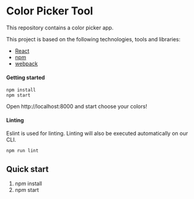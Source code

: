 # Color Picker Tool

This repository contains a color picker app.

This project is based on the following technologies, tools and libraries:
* [React](https://facebook.github.io/react/)
* [npm](https://www.npmjs.com/)
* [webpack](https://webpack.github.io/)

#### Getting started
```
npm install
npm start
```
Open  http://localhost:8000 and start choose your colors!

#### Linting
Eslint is used for linting. Linting will also be executed automatically on our CLI.

```
npm run lint
```

## Quick start

1. npm install
2. npm start
